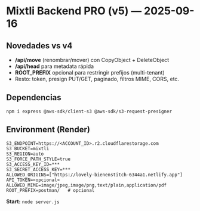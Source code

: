 # Mixtli Backend PRO (v5) — 2025-09-16

## Novedades vs v4
- **/api/move** (renombrar/mover) con CopyObject + DeleteObject
- **/api/head** para metadata rápida
- **ROOT_PREFIX** opcional para restringir prefijos (multi-tenant)
- Resto: token, presign PUT/GET, paginado, filtros MIME, CORS, etc.

## Dependencias
```
npm i express @aws-sdk/client-s3 @aws-sdk/s3-request-presigner
```

## Environment (Render)
```
S3_ENDPOINT=https://<ACCOUNT_ID>.r2.cloudflarestorage.com
S3_BUCKET=mixtli
S3_REGION=auto
S3_FORCE_PATH_STYLE=true
S3_ACCESS_KEY_ID=***
S3_SECRET_ACCESS_KEY=***
ALLOWED_ORIGINS=["https://lovely-bienenstitch-6344a1.netlify.app"]
API_TOKEN=<opcional>
ALLOWED_MIME=image/jpeg,image/png,text/plain,application/pdf
ROOT_PREFIX=postman/   # opcional
```

**Start:** `node server.js`
